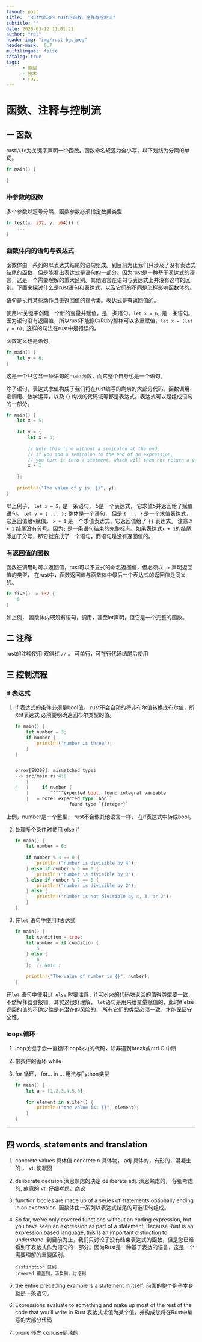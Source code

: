 ```yaml
---
layout: post
title:  "Rust学习四 rust的函数、注释与控制流"
subtitle: ""
date: 2020-03-12 11:01:21
author: "rpl"
header-img: "img/rust-bg.jpeg"
header-mask:  0.7
multilingual: false
catalog: true
tags:
      - 原创
      - 技术
      - rust
---
```


# 函数、注释与控制流


## 一 函数

rust以<code>fn</code>为关键字声明一个函数。函数命名规范为全小写，以下划线为分隔的单词。
```rust
fn main() {
    
}
```



### 带参数的函数
多个参数以逗号分隔，函数参数必须指定数据类型

```rust
fn test(x: i32, y: u64)() {
    ...
}
```


### 函数体内的语句与表达式
函数体由一系列的以表达式结尾的语句组成。到目前为止我们只涉及了没有表达式结尾的函数，但是能看出表达式是语句的一部分。因为rust是一种基于表达式的语言，这是一个需要理解的重大区别。其他语言在语句与表达式上并没有这样的区别。下面来探讨什么是rust语句和表达式，以及它们的不同是怎样影响函数体的。


语句是执行某些动作且无返回值的指令集。表达式是有返回值的。

使用let关键字创建一个新的变量并赋值，是一条语句。`let x = 6;`  是一条语句。因为语句没有返回值，所以rust不能像C/Ruby那样可以多重赋值，`let x = (let y = 6);` 这样的句法在rust中是错误的。

函数定义也是语句。
```rust
fn main() {
    let y = 6;
}
```
这是一个只包含一条语句的main函数，而它整个自身也是一个语句。

除了语句，表达式求值构成了我们将在rust编写的剩余的大部分代码。函数调用、宏调用、数学运算，以及 {} 构成的代码域等都是表达式。表达式可以是组成语句的一部分。
```rust
fn main() {
    let x = 5; 
    
    let y = {  
        let x = 3;  
        
        // Note this line without a semicolon at the end, 
        // if you add a semicolon to the end of an expression, 
        // you turn it into a statment, which will then not return a value.
        x + 1 
        	  
    };
    
    println!("The value of y is: {}", y);
}
```
以上例子， `let x = 5;` 是一条语句， 5是一个表达式， 它求值5并返回给了赋值语句。
`let y = { ... };` 整体是一个语句， 但是 `{ ... }` 是一个求值表达式， 它返回值给y赋值。
`x + 1` 是一个求值表达式，它返回值给了 `{}` 表达式。 注意 `X + 1` 结尾没有分号。因为`;` 是一条语句结束的完整标志。如果表达式`x + 1`的结尾添加了分号，那它就变成了一个语句，而语句是没有返回值的。


### 有返回值的函数 

函数在调用时可以返回值，rust可以不显式的命名返回值，但必须以 `->` 声明返回值的类型， 在rust中，函数返回值与函数体中最后一个表达式的返回值是同义的。
```rust
fn five() -> i32 {
	5
}
```
如上例， 函数体内既没有语句，调用，甚至let声明，但它是一个完整的函数。


## 二 注释
rust的注释使用 双斜杠 `//` 。  可单行，可在行代码结尾后使用



## 三 控制流程

### if 表达式

1. if 表达式的条件必须是bool值。 rust不会自动的将非布尔值转换成布尔值，所以if表达式 必须要明确返回布尔类型的值。
    ```rust
    fn main() {
        let number = 3; 
        if number {
            println!("number is three");
        }
    }
    
    
    error[E0308]: mismatched types  
    --> src/main.rs:4:8
        | 
    4 	|     if number {
        |        ^^^^^êxpected bool, found integral variable
        |   = note: expected type `bool`
                        found type `{integer}`
    ```
上例，number是一个整型， rust不会像其他语言一样， 在if表达式中转成bool。


2. 处理多个条件时使用 else if
   ```rust
   fn main() {
       let number = 6;
       
       if number % 4 == 0 {
           println!("number is divisible by 4");
       } else if number % 3 == 0 {
           println!("number is divisible by 3");
       } else if number % 2 == 0 {
           println!("number is divisible by 2");
       } else {
           println!("number is not divisible by 4, 3, or 2");
       }
   }
   
   ```

   
3. 在`let` 语句中使用if表达式
   ```rust
   fn main() {
       let condition = true;
       let number = if condition {
           5
       } else {
           6
       };  // Note ;
       
       println!("The value of number is {}", number);
   }
   ```
在`let` 语句中使用`if else` 时要注意，if 和else的代码块返回的值得类型要一致，不然解释器会报错。其实这很好理解， `let`语句是用来给变量赋值的，此时if else 返回的值的不确定性是有潜在的风险的， 所有它们的类型必须一致，才能保证安全性。


### loops循环
1. loop关键字会一直循环loop块内的代码，除非遇到break或ctrl C 中断

2. 带条件的循环 while

3. for 循环，  for... in ... 用法与Python类型
   ```rust
   fn main() {
       let a = [1,2,3,4,5,6];
       
       for element in a.iter() {
           println!("the value is: {}", element);
       }
   }
   ```

   
***
## 四 words,  statements and translation

1. concrete values 具体值  concrete n.具体物， adj.具体的，有形的，混凝土的 ，  vt. 使凝固

   

2. deliberate decision  深思熟虑的决定  deliberate   adj. 深思熟虑的， 仔细考虑的, 故意的  vt. 仔细考虑，商议



3. function bodies are made up of a series of statements optionally ending in an expression.
	函数体由一系列以表达式结尾的可选语句组成。



4. So far, we’ve only covered functions without an ending expression, but you have seen an expression as part of a statement. Because Rust is an expression based language, this is an important distinction to understand.
	到目前为止，我们只讨论了没有结束表达式的函数，但是您已经看到了表达式作为语句的一部分。因为Rust是一种基于表达的语言，这是一个需要理解的重要区别。
	```text
    distinction 区别    
    covered 覆盖到，涉及到，讨论到
   ```


5. the entire preceding example is a statement in itself.
    前面的整个例子本身就是一条语句。



6. Expressions evaluate to something and make up most of the rest of the code that you’ll write in Rust
    表达式求值为某个值，并构成您将在Rust中编写的大部分代码

  

7. prone 倾向    concise简洁的